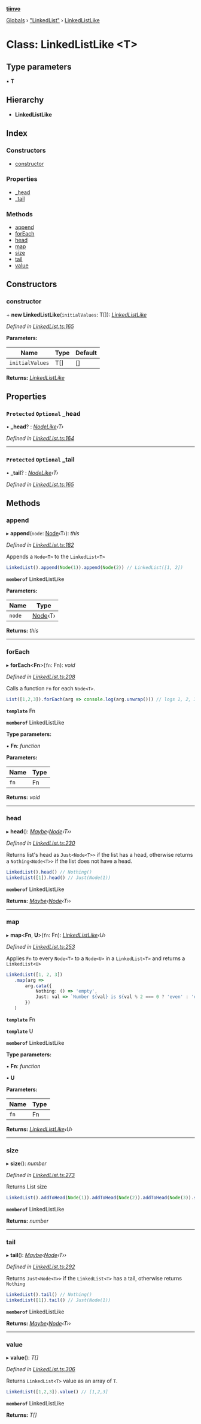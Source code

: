 **[tiinvo](../README.md)**

[Globals](../README.md) › ["LinkedList"](../modules/_linkedlist_.md) › [LinkedListLike](_linkedlist_.linkedlistlike.md)

# Class: LinkedListLike <**T**>

## Type parameters

▪ **T**

## Hierarchy

* **LinkedListLike**

## Index

### Constructors

* [constructor](_linkedlist_.linkedlistlike.md#constructor)

### Properties

* [_head](_linkedlist_.linkedlistlike.md#protected-optional-_head)
* [_tail](_linkedlist_.linkedlistlike.md#protected-optional-_tail)

### Methods

* [append](_linkedlist_.linkedlistlike.md#append)
* [forEach](_linkedlist_.linkedlistlike.md#foreach)
* [head](_linkedlist_.linkedlistlike.md#head)
* [map](_linkedlist_.linkedlistlike.md#map)
* [size](_linkedlist_.linkedlistlike.md#size)
* [tail](_linkedlist_.linkedlistlike.md#tail)
* [value](_linkedlist_.linkedlistlike.md#value)

## Constructors

###  constructor

\+ **new LinkedListLike**(`initialValues`: T[]): *[LinkedListLike](_linkedlist_.linkedlistlike.md)*

*Defined in [LinkedList.ts:165](https://github.com/OctoD/tiinvo/blob/750e283/src/LinkedList.ts#L165)*

**Parameters:**

Name | Type | Default |
------ | ------ | ------ |
`initialValues` | T[] |  [] |

**Returns:** *[LinkedListLike](_linkedlist_.linkedlistlike.md)*

## Properties

### `Protected` `Optional` _head

• **_head**? : *[NodeLike](_linkedlist_.nodelike.md)‹T›*

*Defined in [LinkedList.ts:164](https://github.com/OctoD/tiinvo/blob/750e283/src/LinkedList.ts#L164)*

___

### `Protected` `Optional` _tail

• **_tail**? : *[NodeLike](_linkedlist_.nodelike.md)‹T›*

*Defined in [LinkedList.ts:165](https://github.com/OctoD/tiinvo/blob/750e283/src/LinkedList.ts#L165)*

## Methods

###  append

▸ **append**(`node`: [Node](../modules/_linkedlist_.md#node)‹T›): *this*

*Defined in [LinkedList.ts:182](https://github.com/OctoD/tiinvo/blob/750e283/src/LinkedList.ts#L182)*

Appends a `Node<T>` to the `LinkedList<T>`

```ts
LinkedList().append(Node(1)).append(Node(2)) // LinkedList([1, 2])
```

**`memberof`** LinkedListLike

**Parameters:**

Name | Type |
------ | ------ |
`node` | [Node](../modules/_linkedlist_.md#node)‹T› |

**Returns:** *this*

___

###  forEach

▸ **forEach**<**Fn**>(`fn`: Fn): *void*

*Defined in [LinkedList.ts:208](https://github.com/OctoD/tiinvo/blob/750e283/src/LinkedList.ts#L208)*

Calls a function `Fn` for each `Node<T>`.

```ts
List([1,2,3]).forEach(arg => console.log(arg.unwrap())) // logs 1, 2, 3
```

**`template`** Fn

**`memberof`** LinkedListLike

**Type parameters:**

▪ **Fn**: *function*

**Parameters:**

Name | Type |
------ | ------ |
`fn` | Fn |

**Returns:** *void*

___

###  head

▸ **head**(): *[Maybe](../modules/_maybe_.md#maybe)‹[Node](../modules/_linkedlist_.md#node)‹T››*

*Defined in [LinkedList.ts:230](https://github.com/OctoD/tiinvo/blob/750e283/src/LinkedList.ts#L230)*

Returns list's head as `Just<Node<T>>` if the list has a head, otherwise returns a `Nothing<Node<T>>` if the list does not have a head.

```ts
LinkedList().head() // Nothing()
LinkedList([1]).head() // Just(Node(1))
```

**`memberof`** LinkedListLike

**Returns:** *[Maybe](../modules/_maybe_.md#maybe)‹[Node](../modules/_linkedlist_.md#node)‹T››*

___

###  map

▸ **map**<**Fn**, **U**>(`fn`: Fn): *[LinkedListLike](_linkedlist_.linkedlistlike.md)‹U›*

*Defined in [LinkedList.ts:253](https://github.com/OctoD/tiinvo/blob/750e283/src/LinkedList.ts#L253)*

Applies `Fn` to every `Node<T>` to a `Node<U>` in a `LinkedList<T>` and returns a `LinkedList<U>`

```ts
LinkedList([1, 2, 3])
   .map(arg =>
       arg.cata({
           Nothing: () => 'empty',
           Just: val => `Number ${val} is ${val % 2 === 0 ? 'even' : 'odd'}`
       })
   )
```

**`template`** Fn

**`template`** U

**`memberof`** LinkedListLike

**Type parameters:**

▪ **Fn**: *function*

▪ **U**

**Parameters:**

Name | Type |
------ | ------ |
`fn` | Fn |

**Returns:** *[LinkedListLike](_linkedlist_.linkedlistlike.md)‹U›*

___

###  size

▸ **size**(): *number*

*Defined in [LinkedList.ts:273](https://github.com/OctoD/tiinvo/blob/750e283/src/LinkedList.ts#L273)*

Returns List size

```ts
LinkedList().addToHead(Node(1)).addToHead(Node(2)).addToHead(Node(3)).size() // 3
```

**`memberof`** LinkedListLike

**Returns:** *number*

___

###  tail

▸ **tail**(): *[Maybe](../modules/_maybe_.md#maybe)‹[Node](../modules/_linkedlist_.md#node)‹T››*

*Defined in [LinkedList.ts:292](https://github.com/OctoD/tiinvo/blob/750e283/src/LinkedList.ts#L292)*

Returns `Just<Node<T>>` if the `LinkedList<T>` has a tail, otherwise returns `Nothing`

```ts
LinkedList().tail() // Nothing()
LinkedList([1]).tail() // Just(Node(1))
```

**`memberof`** LinkedListLike

**Returns:** *[Maybe](../modules/_maybe_.md#maybe)‹[Node](../modules/_linkedlist_.md#node)‹T››*

___

###  value

▸ **value**(): *T[]*

*Defined in [LinkedList.ts:306](https://github.com/OctoD/tiinvo/blob/750e283/src/LinkedList.ts#L306)*

Returns `LinkedList<T>` value as an array of `T`.

```ts
LinkedList([1,2,3]).value() // [1,2,3]
```

**`memberof`** LinkedListLike

**Returns:** *T[]*